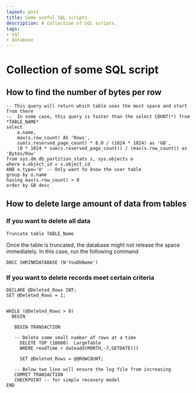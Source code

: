```yaml
---
layout: post
title: Some useful SQL scripts
description: A collection of SQL scripts.
tags: 
- sql
- database
---
```

# Collection of some SQL script

## How to find the number of bytes per row
``` tsql
-- This query will return which table uses the most space and start from there
--  In some case, this query is faster than the select COUNT(*) from *TABLE_NAME*
select 
    o.name, 
    max(s.row_count) AS 'Rows',
    sum(s.reserved_page_count) * 8.0 / (1024 * 1024) as 'GB',
    (8 * 1024 * sum(s.reserved_page_count)) / (max(s.row_count)) as 'Bytes/Row'
from sys.dm_db_partition_stats s, sys.objects o
where o.object_id = s.object_id
AND o.type='U' -- Only want to know the user table
group by o.name
having max(s.row_count) > 0
order by GB desc
```

## How to delete large amount of data from tables

### If you want to delete all data

``` tsql
Truncate table TABLE_Name
```

Once the table is truncated, the database might not release the space immediately. In this case, run the following command

``` tsql
DBCC SHRINKDATABASE (N'YouDbName')
```

### If you want to delete records meet certain criteria

``` tsql
DECLARE @Deleted_Rows INT;
SET @Deleted_Rows = 1;


WHILE (@Deleted_Rows > 0)
  BEGIN

   BEGIN TRANSACTION

   -- Delete some small number of rows at a time
     DELETE TOP (10000)  LargeTable 
     WHERE readTime < dateadd(MONTH,-7,GETDATE())

     SET @Deleted_Rows = @@ROWCOUNT;

   -- Below two line will ensure the log file from increasing
   COMMIT TRANSACTION
   CHECKPOINT -- for simple recovery model
END
```